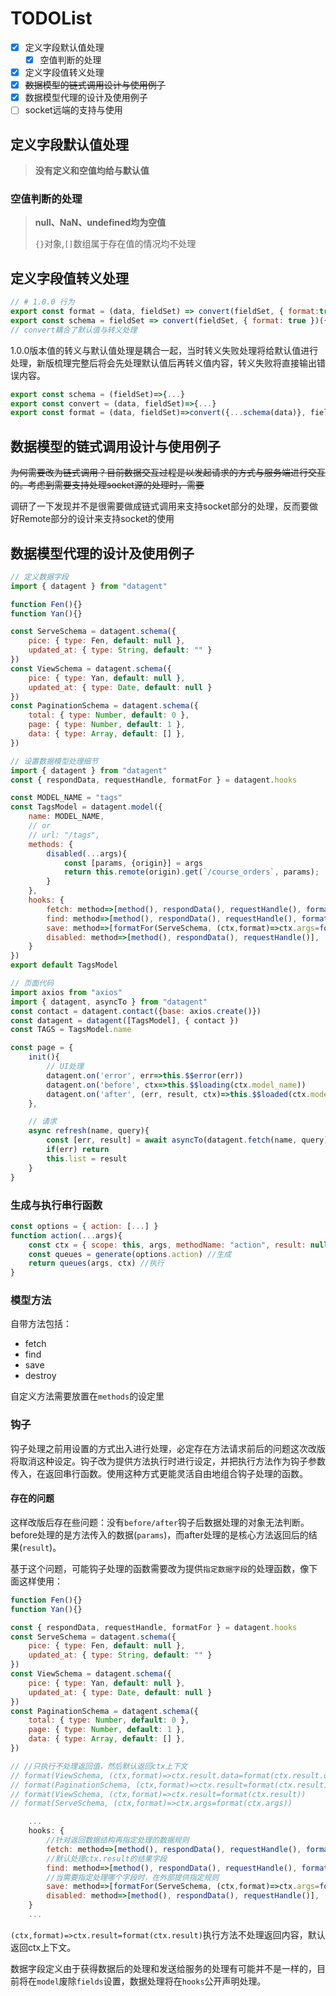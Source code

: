 # TODOList

- [x] 定义字段默认值处理
  - [x] 空值判断的处理
- [x] 定义字段值转义处理
- [x] ~~数据模型的链式调用设计与使用例子~~
- [x] 数据模型代理的设计及使用例子
- [ ] socket远端的支持与使用

## 定义字段默认值处理

  > **没有定义和空值均给与默认值**

### 空值判断的处理

  > **null、NaN、undefined均为空值**
  >
  > `{}`对象,`[]`数组属于存在值的情况均不处理

## 定义字段值转义处理

```js
// # 1.0.0 行为
export const format = (data, fieldSet) => convert(fieldSet, { format:true })(data);
export const schema = fieldSet => convert(fieldSet, { format: true })({}, Object.keys(fieldSet));
// convert耦合了默认值与转义处理
```

1.0.0版本值的转义与默认值处理是耦合一起，当时转义失败处理将给默认值进行处理，新版梳理完整后将会先处理默认值后再转义值内容，转义失败将直接输出错误内容。

```js
export const schema = (fieldSet)=>{...}
export const convert = (data, fieldSet)=>{...}
export const format = (data, fieldSet)=>convert({...schema(data)}, fieldSet)
```

## 数据模型的链式调用设计与使用例子

~~为何需要改为链式调用？目前数据交互过程是以发起请求的方式与服务端进行交互的。考虑到需要支持处理socket源的处理时，需要~~

调研了一下发现并不是很需要做成链式调用来支持socket部分的处理，反而要做好Remote部分的设计来支持socket的使用

## 数据模型代理的设计及使用例子

```js
// 定义数据字段
import { datagent } from "datagent"

function Fen(){}
function Yan(){}

const ServeSchema = datagent.schema({
    pice: { type: Fen, default: null },
    updated_at: { type: String, default: "" }
})
const ViewSchema = datagent.schema({
    pice: { type: Yan, default: null },
    updated_at: { type: Date, default: null }
})
const PaginationSchema = datagent.schema({
    total: { type: Number, default: 0 },
    page: { type: Number, default: 1 },
    data: { type: Array, default: [] },
})

// 设置数据模型处理细节
import { datagent } from "datagent"
const { respondData, requestHandle, formatFor } = datagent.hooks

const MODEL_NAME = "tags"
const TagsModel = datagent.model({
    name: MODEL_NAME,
    // or
    // url: "/tags",
    methods: {
        disabled(...args){
            const [params, {origin}] = args
            return this.remote(origin).get(`/course_orders`, params);
        }
    },
    hooks: {
        fetch: method=>[method(), respondData(), requestHandle(), formatFor(ViewSchema, (ctx,format)=>ctx.result.data=format(ctx.result.data))],
        find: method=>[method(), respondData(), requestHandle(), formatFor(ViewSchema)],
        save: method=>[formatFor(ServeSchema, (ctx,format)=>ctx.args=format(ctx.args)), method(), respondData(), requestHandle()],
        disabled: method=>[method(), respondData(), requestHandle()],
    }
})
export default TagsModel

// 页面代码
import axios from "axios"
import { datagent, asyncTo } from "datagent"
const contact = datagent.contact({base: axios.create()})
const datagent = datagent([TagsModel], { contact })
const TAGS = TagsModel.name

const page = {
    init(){
        // UI处理
        datagent.on('error', err=>this.$$error(err))
        datagent.on('before', ctx=>this.$$loading(ctx.model_name))
        datagent.on('after', (err, result, ctx)=>this.$$loaded(ctx.model_name))
    },

    // 请求
    async refresh(name, query){
        const [err, result] = await asyncTo(datagent.fetch(name, query))
        if(err) return
        this.list = result
    }
}
```

### 生成与执行串行函数

```js
const options = { action: [...] }
function action(...args){
    const ctx = { scope: this, args, methodName: "action", result: null }
    const queues = generate(options.action) //生成
    return queues(args, ctx) //执行
}
```

### 模型方法

自带方法包括：

- fetch
- find
- save
- destroy

自定义方法需要放置在`methods`的设定里

### 钩子

钩子处理之前用设置的方式出入进行处理，必定存在方法请求前后的问题这次改版将取消这种设定。钩子改为提供方法执行时进行设定，并把执行方法作为钩子参数传入，在返回串行函数。使用这种方式更能灵活自由地组合钩子处理的函数。

#### 存在的问题

这样改版后存在些问题：没有`before/after`钩子后数据处理的对象无法判断。before处理的是方法传入的数据(`params`)，而after处理的是核心方法返回后的结果(`result`)。

基于这个问题，可能钩子处理的函数需要改为提供`指定数据字段`的处理函数，像下面这样使用：

```js
function Fen(){}
function Yan(){}

const { respondData, requestHandle, formatFor } = datagent.hooks
const ServeSchema = datagent.schema({
    pice: { type: Fen, default: null },
    updated_at: { type: String, default: "" }
})
const ViewSchema = datagent.schema({
    pice: { type: Yan, default: null },
    updated_at: { type: Date, default: null }
})
const PaginationSchema = datagent.schema({
    total: { type: Number, default: 0 },
    page: { type: Number, default: 1 },
    data: { type: Array, default: [] },
})

// //只执行不处理返回值，然后默认返回ctx上下文
// format(ViewSchema, (ctx,format)=>ctx.result.data=format(ctx.result.data))
// format(PaginationSchema, (ctx,format)=>ctx.result=format(ctx.result))
// format(ViewSchema, (ctx,format)=>ctx.result=format(ctx.result))
// format(ServeSchema, (ctx,format)=>ctx.args=format(ctx.args))

    ...
    hooks: {
        //针对返回数据结构再指定处理的数据规则
        fetch: method=>[method(), respondData(), requestHandle(), formatFor(ViewSchema, (ctx,format)=>ctx.result.data=format(ctx.result.data))],
        //默认处理ctx.result的结果字段
        find: method=>[method(), respondData(), requestHandle(), formatFor(ViewSchema, /**defaultFun:(ctx,format)=>ctx.result=format(ctx.result)**/)],
        //当需要指定处理哪个字段时，在外部提供指定规则
        save: method=>[formatFor(ServeSchema, (ctx,format)=>ctx.args=format(ctx.args)), method(), respondData(), requestHandle()],
        disabled: method=>[method(), respondData(), requestHandle()],
    }
    ...
```

`(ctx,format)=>ctx.result=format(ctx.result)`执行方法不处理返回内容，默认返回ctx上下文。

数据字段定义由于获得数据后的处理和发送给服务的处理有可能并不是一样的，目前将在`model`废除`fields`设置，数据处理将在`hooks`公开声明处理。

